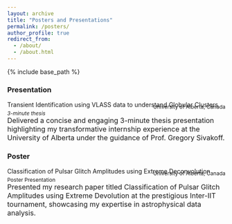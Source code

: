 ```yaml
---
layout: archive
title: "Posters and Presentations"
permalink: /posters/
author_profile: true
redirect_from: 
  - /about/
  - /about.html
---
```



{% include base_path %}

### Presentation  
Transient Identification using VLASS data to understand Globular Clusters
<div style="text-align: left;margin-top: -10px;"><span style="font-size: 12px;"><em>3-minute thesis</em></span></div>
<div style="text-align: right;margin-top: -30px;"><span style="font-size: 12px;">University of Alberta, Canada</span></div>

<font size="3">Delivered a concise and engaging 3-minute thesis presentation highlighting my transformative internship experience at the
University of Alberta under the guidance of Prof. Gregory Sivakoff.</font>

### Poster
Classification of Pulsar Glitch Amplitudes using Extreme Deconvolution
<div style="text-align: left;margin-top: -10px;"><span style="font-size: 12px;">Poster Presentation</span></div>
<div style="text-align: right;margin-top: -30px;"><span style="font-size: 12px;">University of Alberta, Canada</span></div>

<font size="3">Presented my research paper titled Classification of Pulsar Glitch Amplitudes using Extreme Devolution at the prestigious
Inter-IIT tournament, showcasing my expertise in astrophysical data analysis.</font>



